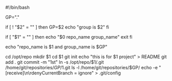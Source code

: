 #!/bin/bash

GP="."

if [ ! "$2" = "" ]
then
        GP=$2
        echo "group is $2"
fi


if [ "$1" = "" ]
then
        echo "$0 repo_name group_name"
        exit
fi

echo "repo_name is $1 and group_name is $GP"

cd /opt/repo
mkdir $1
cd $1
git init
echo "this is for $1 project" > README
git add .
git commit -m "1st"
ln -s /opt/repo/$1/.git /home/git/repositories/$GP/$1.git
ls -l /home/git/repositories/$GP/
echo -e "[receive]\n\rdenyCurrentBranch = ignore" >  .git/config
